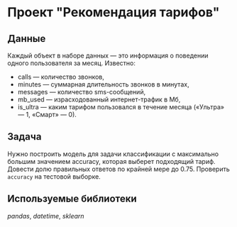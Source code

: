 # Проект "Рекомендация тарифов"

## Данные

Каждый объект в наборе данных — это информация о поведении одного пользователя за месяц. Известно:
- сalls — количество звонков,
- minutes — суммарная длительность звонков в минутах,
- messages — количество sms-сообщений,
- mb_used — израсходованный интернет-трафик в Мб,
- is_ultra — каким тарифом пользовался в течение месяца («Ультра» — 1, «Смарт» — 0).

## Задача

Нужно построить модель для задачи классификации с максимально большим значением accuracy, которая выберет подходящий тариф. Довести долю правильных ответов по крайней мере до 0.75. Проверить `accuracy` на тестовой выборке.

## Используемые библиотеки

*pandas*, *datetime*, *sklearn*
